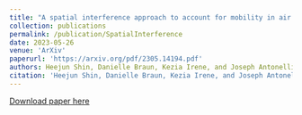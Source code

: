 ```yaml
---
title: "A spatial interference approach to account for mobility in air pollution studies with multivariate continuous treatments"
collection: publications
permalink: /publication/SpatialInterference
date: 2023-05-26
venue: 'ArXiv'
paperurl: 'https://arxiv.org/pdf/2305.14194.pdf'
authors: Heejun Shin, Danielle Braun, Kezia Irene, and Joseph Antonelli
citation: 'Heejun Shin, Danielle Braun, Kezia Irene, and Joseph Antonelli. "A spatial interference approach to account for mobility in air pollution studies with multivariate continuous treatments." arXiv preprint arXiv:2305.14194 (2023).'
---
```


[Download paper here](https://arxiv.org/pdf/2305.14194.pdf)
